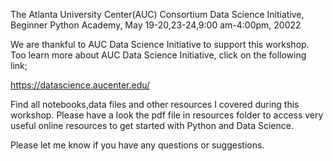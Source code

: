 The Atlanta University Center(AUC) Consortium Data Science Initiative,
Beginner Python Academy, May 19-20,23-24,9:00 am-4:00pm, 20022

We are thankful to AUC Data Science Initiative to support this workshop. Too learn more about
AUC Data Science Initiative, click on the following link;

https://datascience.aucenter.edu/

Find all notebooks,data files and other resources I covered during this workshop. Please have a look the pdf file
in resources folder to access very useful online resources to get started with Python and Data Science.

Please let me know if you have any questions or suggestions.

